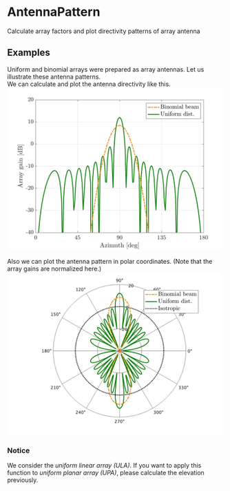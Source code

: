 # AntennaPattern
Calculate array factors and plot directivity patterns of array antenna

## Examples
Uniform and binomial arrays were prepared as array antennas. Let us illustrate these antenna patterns.  
We can calculate and plot the antenna directivity like this.
![antenna directivity](results/arraygain_dBi.jpg "directivity")

Also we can plot the antenna pattern in polar coordinates. (Note that the array gains are normalized here.)
![polar plot](results/polarplot_dBi.jpg "polar")

### Notice
We consider the *uniform linear array (ULA)*.
If you want to apply this function to *uniform planar array (UPA)*, please calculate the elevation previously.
